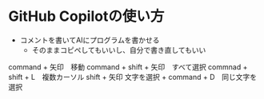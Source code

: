 # GitHub Copilotの使い方
- コメントを書いてAIにプログラムを書かせる
  - そのままコピペしてもいいし、自分で書き直してもいい

command + 矢印　移動
command + shift + 矢印　すべて選択
commnad + shift + L　複数カーソル
shift + 矢印 文字を選択 + command + D　同じ文字を選択
